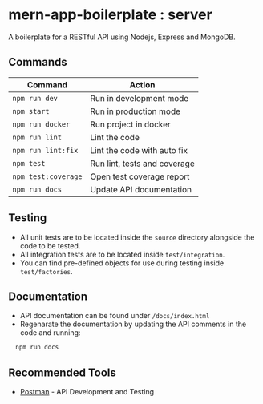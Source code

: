 # mern-app-boilerplate : server

A boilerplate for a RESTful API using Nodejs, Express and MongoDB.

## Commands
Command              | Action                       |
---------------------|------------------------------|
`npm run dev`        | Run in development mode      |
`npm start`          | Run in production mode       |
`npm run docker`     | Run project in docker        |
`npm run lint`       | Lint the code                |
`npm run lint:fix`   | Lint the code with auto fix  |
`npm test`           | Run lint, tests and coverage |
`npm test:coverage`  | Open test coverage report    |
`npm run docs`       | Update API documentation     |

## Testing
* All unit tests are to be located inside the `source` directory alongside the code to be tested.
* All integration tests are to be located inside `test/integration`.
* You can find pre-defined objects for use during testing inside `test/factories`.

## Documentation
* API documentation can be found under `/docs/index.html`
* Regenarate the documentation by updating the API comments in the code and running:
```sh
  npm run docs
```

## Recommended Tools
* [Postman](https://www.getpostman.com/) - API Development and Testing
